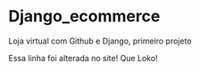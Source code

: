 # Django_ecommerce
 Loja virtual com Github e Django, primeiro projeto
 
 Essa linha foi alterada no site! Que Loko!
